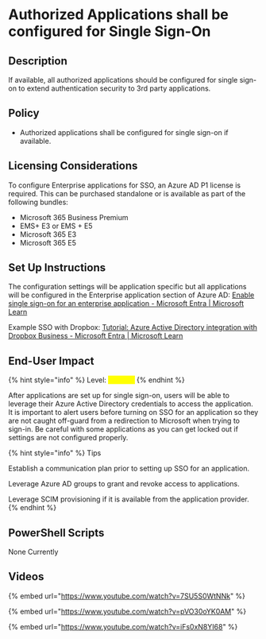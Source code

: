 # Authorized Applications shall be configured for Single Sign-On

## Description

If available, all authorized applications should be configured for single sign-on to extend authentication security to 3rd party applications.

## Policy

* Authorized applications shall be configured for single sign-on if available.

## Licensing Considerations

To configure Enterprise applications for SSO, an Azure AD P1 license is required. This can be purchased standalone or is available as part of the following bundles:

* Microsoft 365 Business Premium
* EMS+ E3 or EMS + E5
* Microsoft 365 E3
* Microsoft 365 E5

## Set Up Instructions

The configuration settings will be application specific but all applications will be configured in the Enterprise application section of Azure AD: [Enable single sign-on for an enterprise application - Microsoft Entra | Microsoft Learn](https://learn.microsoft.com/en-us/azure/active-directory/manage-apps/add-application-portal-setup-sso)

Example SSO with Dropbox: [Tutorial: Azure Active Directory integration with Dropbox Business - Microsoft Entra | Microsoft Learn](https://learn.microsoft.com/en-us/azure/active-directory/saas-apps/dropboxforbusiness-tutorial)

## End-User Impact

{% hint style="info" %}
Level: <mark style="color:yellow;">Medium</mark>
{% endhint %}

After applications are set up for single sign-on, users will be able to leverage their Azure Active Directory credentials to access the application. It is important to alert users before turning on SSO for an application so they are not caught off-guard from a redirection to Microsoft when trying to sign-in. Be careful with some applications as you can get locked out if settings are not configured properly.

{% hint style="info" %}
Tips

Establish a communication plan prior to setting up SSO for an application.

Leverage Azure AD groups to grant and revoke access to applications.

Leverage SCIM provisioning if it is available from the application provider.
{% endhint %}

## PowerShell Scripts

None Currently

## Videos

{% embed url="https://www.youtube.com/watch?v=7SU5S0WtNNk" %}

{% embed url="https://www.youtube.com/watch?v=pVO30oYK0AM" %}

{% embed url="https://www.youtube.com/watch?v=iFs0xN8YI68" %}
